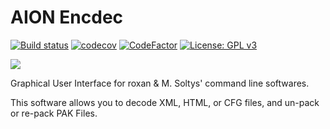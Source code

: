 # AION Encdec
[![Build status](https://ci.appveyor.com/api/projects/status/u6aiu1hde2ca04u0?svg=true)](https://ci.appveyor.com/project/Iswenzz/aion-encdec)
[![codecov](https://codecov.io/gh/Iswenzz/AION-Encdec/branch/master/graph/badge.svg)](https://codecov.io/gh/Iswenzz/AION-Encdec)
[![CodeFactor](https://www.codefactor.io/repository/github/iswenzz/aion-encdec/badge)](https://www.codefactor.io/repository/github/iswenzz/aion-encdec)
[![License: GPL v3](https://img.shields.io/badge/License-GPLv3-blue.svg)](https://www.gnu.org/licenses/gpl-3.0)

![](https://i.imgur.com/iKu3JIG.png)

Graphical User Interface for roxan & M. Soltys' command line softwares. 

This software allows you to decode XML, HTML, or CFG files, and un-pack or re-pack PAK Files.
